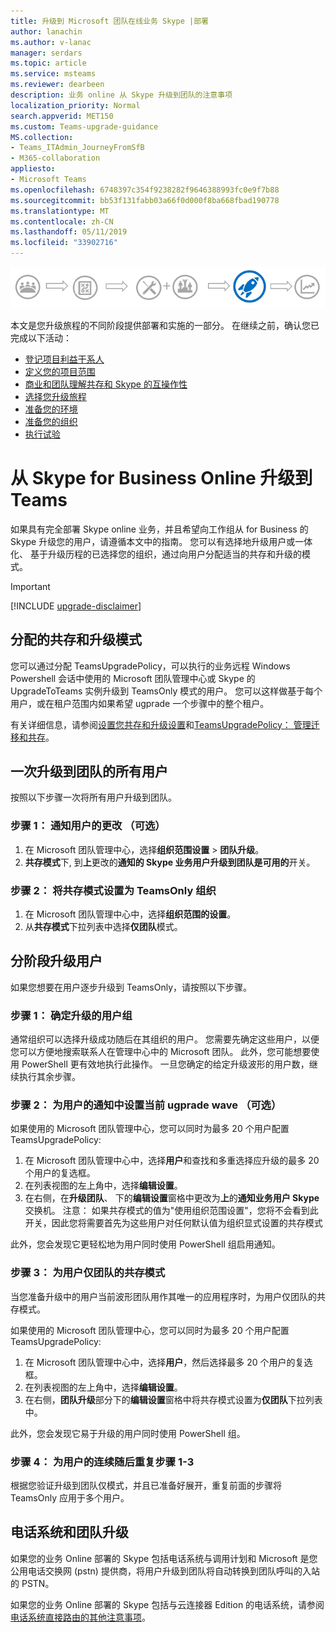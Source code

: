 ```yaml
---
title: 升级到 Microsoft 团队在线业务 Skype |部署
author: lanachin
ms.author: v-lanac
manager: serdars
ms.topic: article
ms.service: msteams
ms.reviewer: dearbeen
description: 业务 online 从 Skype 升级到团队的注意事项
localization_priority: Normal
search.appverid: MET150
ms.custom: Teams-upgrade-guidance
MS.collection:
- Teams_ITAdmin_JourneyFromSfB
- M365-collaboration
appliesto:
- Microsoft Teams
ms.openlocfilehash: 6748397c354f9238282f9646388993fc0e9f7b88
ms.sourcegitcommit: bb53f131fabb03a66f0d000f8ba668fbad190778
ms.translationtype: MT
ms.contentlocale: zh-CN
ms.lasthandoff: 05/11/2019
ms.locfileid: "33902716"
---
```

![升级旅程，重点强调部署阶段和实现阶段](media/upgrade-banner-deployment.png "升级旅程，重点强调部署阶段和实现阶段")

本文是您升级旅程的不同阶段提供部署和实施的一部分。 在继续之前，确认您已完成以下活动：

- [登记项目利益干系人](upgrade-enlist-stakeholders.md)
- [定义您的项目范围](https://aka.ms/SkypetoTeams-Scope)
- [商业和团队理解共存和 Skype 的互操作性](https://aka.ms/SkypeToTeams-Coexist)
- [选择您升级旅程](upgrade-and-coexistence-of-skypeforbusiness-and-teams.md)
- [准备您的环境](https://aka.ms/SkypeToTeams-TechnicalReadiness)
- [准备您的组织](https://aka.ms/SkypeToTeams-UserReadiness)
- [执行试验](https://aka.ms/SkypeToTeams-Pilot)

# <a name="upgrade-from-skype-for-business-online-to-teams"></a>从 Skype for Business Online 升级到 Teams

如果具有完全部署 Skype online 业务，并且希望向工作组从 for Business 的 Skype 升级您的用户，请遵循本文中的指南。 您可以有选择地升级用户或一体化、 基于升级历程的已选择您的组织，通过向用户分配适当的共存和升级的模式。

> [!IMPORTANT]
> [!INCLUDE [upgrade-disclaimer](includes/upgrade-disclaimer.md)]

## <a name="assign-the-coexistence-and-upgrade-mode"></a>分配的共存和升级模式

您可以通过分配 TeamsUpgradePolicy，可以执行的业务远程 Windows Powershell 会话中使用的 Microsoft 团队管理中心或 Skype 的 UpgradeToTeams 实例升级到 TeamsOnly 模式的用户。 您可以这样做基于每个用户，或在租户范围内如果希望 ugprade 一个步骤中的整个租户。 

有关详细信息，请参阅[设置您共存和升级设置](https://aka.ms/SkypeToTeams-SetCoexistence)和[TeamsUpgradePolicy： 管理迁移和共存](migration-interop-guidance-for-teams-with-skype.md#teamsupgradepolicy-managing-migration-and-co-existence)。

## <a name="upgrade-all-users-to-teams-at-one-time"></a>一次升级到团队的所有用户

按照以下步骤一次将所有用户升级到团队。

### <a name="step-1-notify-the-users-of-the-change-optional"></a>步骤 1： 通知用户的更改 （可选）

1. 在 Microsoft 团队管理中心，选择**组织范围设置** > **团队升级**。
2. **共存模式**下, 到**上**更改的**通知的 Skype 业务用户升级到团队是可用的**开关。

### <a name="step-2-set-the-coexistence-mode-to-teamsonly-for-the-organization"></a>步骤 2： 将共存模式设置为 TeamsOnly 组织

1. 在 Microsoft 团队管理中心中，选择**组织范围的设置**。
2. 从**共存模式**下拉列表中选择**仅团队**模式。

## <a name="upgrade-users-in-stages"></a>分阶段升级用户

如果您想要在用户逐步升级到 TeamsOnly，请按照以下步骤。

### <a name="step-1-identify-groups-of-users-for-upgrade"></a>步骤 1： 确定升级的用户组

通常组织可以选择升级成功随后在其组织的用户。  您需要先确定这些用户，以便您可以方便地搜索联系人在管理中心中的 Microsoft 团队。 此外，您可能想要使用 PowerShell 更有效地执行此操作。 一旦您确定的给定升级波形的用户数，继续执行其余步骤。

### <a name="step-2-set-notification-for-the-users-in-the-current-ugprade-wave-optional"></a>步骤 2： 为用户的通知中设置当前 ugprade wave （可选）

如果使用的 Microsoft 团队管理中心，您可以同时为最多 20 个用户配置 TeamsUpgradePolicy:
1. 在 Microsoft 团队管理中心中，选择**用户**和查找和多重选择应升级的最多 20 个用户的复选框。 
2. 在列表视图的左上角中，选择**编辑设置**。 
3. 在右侧，在**升级团队**、 下的**编辑设置**窗格中更改为**上**的**通知业务用户 Skype**交换机。 注意： 如果共存模式的值为"使用组织范围设置"，您将不会看到此开关，因此您将需要首先为这些用户对任何默认值为组织显式设置的共存模式

此外，您会发现它更轻松地为用户同时使用 PowerShell 组启用通知。 

### <a name="step-3-set-the-coexistence-mode-for-users-to-teams-only"></a>步骤 3： 为用户仅团队的共存模式

当您准备升级中的用户当前波形团队用作其唯一的应用程序时，为用户仅团队的共存模式。

如果使用的 Microsoft 团队管理中心，您可以同时为最多 20 个用户配置 TeamsUpgradePolicy:
1. 在 Microsoft 团队管理中心中，选择**用户**，然后选择最多 20 个用户的复选框。
2. 在列表视图的左上角中，选择**编辑设置**。
3. 在右侧，**团队升级**部分下的**编辑设置**窗格中将共存模式设置为**仅团队**下拉列表中。

此外，您会发现它易于升级的用户同时使用 PowerShell 组。 

### <a name="step-4-repeat-steps-1-3-for-successive-waves-of-users"></a>步骤 4： 为用户的连续随后重复步骤 1-3

根据您验证升级到团队仅模式，并且已准备好展开，重复前面的步骤将 TeamsOnly 应用于多个用户。  


## <a name="phone-system-and-teams-upgrade"></a>电话系统和团队升级

如果您的业务 Online 部署的 Skype 包括电话系统与调用计划和 Microsoft 是您公用电话交换网 (pstn) 提供商，将用户升级到团队将自动转换到团队呼叫的入站的 PSTN。

如果您的业务 Online 部署的 Skype 包括与云连接器 Edition 的电话系统，请参阅[电话系统直接路由的其他注意事项](2-envision-make-my-service-decisions-direct-routing.md)。
